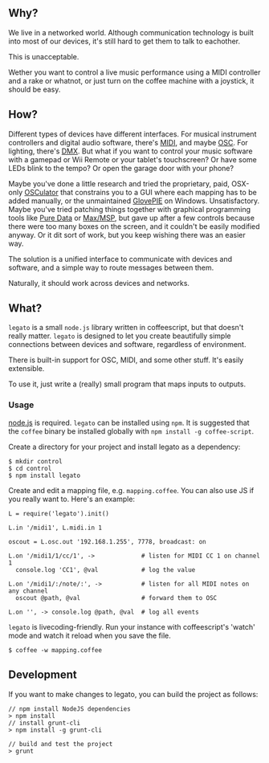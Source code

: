 Why?
----

We live in a networked world. Although communication technology is built into most of our devices, it's still hard to get them to talk to eachother.

This is unacceptable.

Wether you want to control a live music performance using a MIDI controller and a rake or whatnot, or just turn on the coffee machine with a joystick, it should be easy.

How?
----

Different types of devices have different interfaces. For musical instrument controllers and digital audio software, there's [MIDI](http://en.wikipedia.org/wiki/Midi), and maybe [OSC](http://en.wikipedia.org/wiki/Open_Sound_Control). For lighting, there's [DMX](http://en.wikipedia.org/wiki/DMX512). But what if you want to control your music software with a gamepad or Wii Remote or your tablet's touchscreen? Or have some LEDs blink to the tempo? Or open the garage door with your phone?

Maybe you've done a little research and tried the proprietary, paid, OSX-only [OSCulator](http://www.osculator.net/) that constrains you to a GUI where each mapping has to be added manually, or the unmaintained [GlovePIE](http://glovepie.org/glovepie.php) on Windows. Unsatisfactory. Maybe you've tried patching things together with graphical programming tools like [Pure Data](http://puredata.info/) or [Max/MSP](http://cycling74.com/products/max/), but gave up after a few controls because there were too many boxes on the screen, and it couldn't be easily modified anyway. Or it dit sort of work, but you keep wishing there was an easier way.

The solution is a unified interface to communicate with devices and software, and a simple way to route messages between them.

Naturally, it should work across devices and networks.


What?
-----

`legato` is a small `node.js` library written in coffeescript, but that doesn't really matter. `legato` is designed to let you create beautifully simple connections between devices and software, regardless of environment.

There is built-in support for OSC, MIDI, and some other stuff. It's easily extensible.

To use it, just write a (really) small program that maps inputs to outputs.


### Usage

[node.js](http://nodejs.org/) is required. `legato` can be installed using `npm`. It is suggested that the `coffee` binary be installed globally with `npm install -g coffee-script`.

Create a directory for your project and install legato as a dependency:

    $ mkdir control
    $ cd control
    $ npm install legato

Create and edit a mapping file, e.g. `mapping.coffee`. You can also use JS if you really want to.
Here's an example:

    L = require('legato').init()

    L.in '/midi1', L.midi.in 1  

    oscout = L.osc.out '192.168.1.255', 7778, broadcast: on 

    L.on '/midi1/1/cc/1', ->             # listen for MIDI CC 1 on channel 1
      console.log 'CC1', @val            # log the value

    L.on '/midi1/:/note/:', ->           # listen for all MIDI notes on any channel
      oscout @path, @val                 # forward them to OSC

    L.on '', -> console.log @path, @val  # log all events

`legato` is livecoding-friendly. Run your instance with coffeescript's 'watch' mode and watch it reload when you save the file.

    $ coffee -w mapping.coffee


Development
-----------

If you want to make changes to legato, you can build the project as follows:

    // npm install NodeJS dependencies
    > npm install
    // install grunt-cli
    > npm install -g grunt-cli

    // build and test the project
    > grunt
